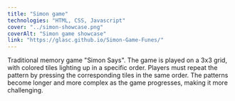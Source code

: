 ```yaml
---
title: "Simon game"
technologies: "HTML, CSS, Javascript"
cover: "../simon-showcase.png"
coverAlt: "Simon game showcase"
link: "https://glasc.github.io/Simon-Game-Funes/"
---
```


Traditional memory game "Simon Says". The game is played on a 3x3 grid, with colored tiles lighting up in a specific order. Players must repeat the pattern by pressing the corresponding tiles in the same order. The patterns become longer and more complex as the game progresses, making it more challenging.
